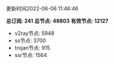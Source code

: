 更新时间2022-06-06 11:46:46

**总订阅: 241**
**总节点: 48803**
**有效节点: 12127**
- v2ray节点: 5948
- ss节点: 3700
- trojan节点: 915
- ssr节点: 1564
